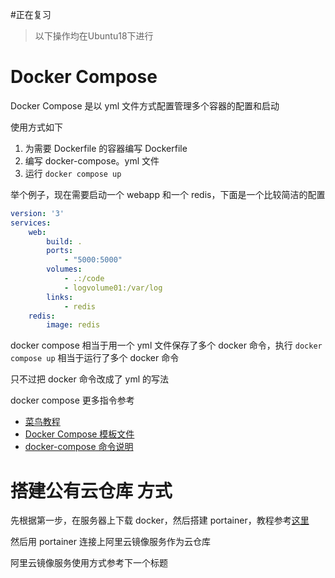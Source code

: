 #正在复习 

> 以下操作均在Ubuntu18下进行





# Docker Compose

Docker Compose 是以 yml 文件方式配置管理多个容器的配置和启动

使用方式如下

1. 为需要 Dockerfile 的容器编写 Dockerfile
2. 编写 docker-compose。yml 文件
3. 运行 `docker compose up`



举个例子，现在需要启动一个 webapp 和一个 redis，下面是一个比较简洁的配置

```yaml
version: '3'
services:
	web:
        build: .
        ports:
            - "5000:5000"
        volumes:
            - .:/code
            - logvolume01:/var/log
        links:
            - redis
	redis:
		image: redis
```



docker compose 相当于用一个 yml 文件保存了多个 docker 命令，执行 `docker compose up` 相当于运行了多个 docker 命令

只不过把 docker 命令改成了 yml 的写法



docker compose 更多指令参考

- [菜鸟教程](https://www.runoob.com/docker/docker-compose.html)
- [Docker Compose 模板文件](https://yeasy.gitbook.io/docker_practice/compose/compose_file#image)
- [docker-compose 命令说明](https://www.breword.com/yeasy-docker_practice/compose/commands)

# 搭建公有云仓库 方式

先根据第一步，在服务器上下载 docker，然后搭建 portainer，教程参考[这里](https://blog.csdn.net/m0_67900727/article/details/123550536)

然后用 portainer 连接上阿里云镜像服务作为云仓库

阿里云镜像服务使用方式参考下一个标题

